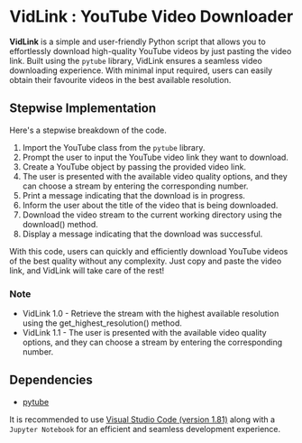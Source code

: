 # VidLink : YouTube Video Downloader
**VidLink** is a simple and user-friendly Python script that allows you to effortlessly download high-quality YouTube videos by just pasting the video link. Built using the `pytube` library, VidLink ensures a seamless video downloading experience. With minimal input required, users can easily obtain their favourite videos in the best available resolution.

## Stepwise Implementation
Here's a stepwise breakdown of the code.

1. Import the YouTube class from the `pytube` library.
2. Prompt the user to input the YouTube video link they want to download.
3. Create a YouTube object by passing the provided video link.
4. The user is presented with the available video quality options, and they can choose a stream by entering the corresponding number. 
5. Print a message indicating that the download is in progress.
6. Inform the user about the title of the video that is being downloaded.
8. Download the video stream to the current working directory using the download() method.
9. Display a message indicating that the download was successful.

With this code, users can quickly and efficiently download YouTube videos of the best quality without any complexity. Just copy and paste the video link, and VidLink will take care of the rest!

### Note
* VidLink 1.0 - Retrieve the stream with the highest available resolution using the get_highest_resolution() method.
* VidLink 1.1 - The user is presented with the available video quality options, and they can choose a stream by entering the corresponding number.

## Dependencies

* [pytube]([https://pypi.org/project/pytube/])

It is recommended to use [Visual Studio Code (version 1.81)](https://code.visualstudio.com/) along with a `Jupyter Notebook` for an efficient and seamless development experience.
